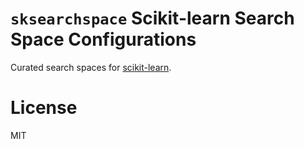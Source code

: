 # `sksearchspace` Scikit-learn Search Space Configurations

Curated search spaces for [scikit-learn](http://github.com/scikit-learn/scikit-learn).

# License

MIT
